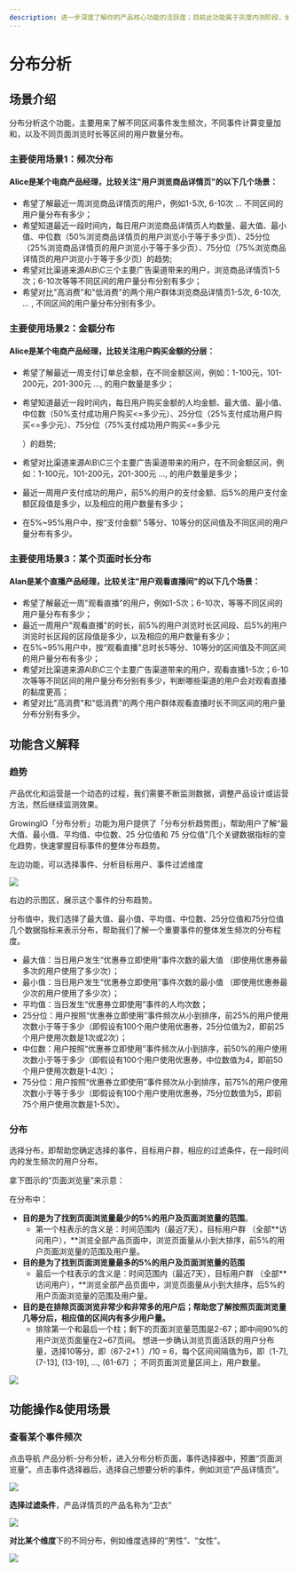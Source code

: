 ```yaml
---
description: 进一步深度了解你的产品核心功能的活跃度；目前此功能属于灰度内测阶段，如需体验，请联系您的客户成功经理或商务对接人，申请进行灰度内测。
---
```


# 分布分析

## 场景介绍

分布分析这个功能，主要用来了解不同区间事件发生频次，不同事件计算变量加和，以及不同页面浏览时长等区间的用户数量分布。

### 主要使用场景1：频次分布

#### Alice是某个电商产品经理，比较关注"用户浏览商品详情页"的以下几个场景：

* 希望了解最近一周浏览商品详情页的用户，例如1-5次, 6-10次 ...  不同区间的用户量分布有多少；
* 希望知道最近一段时间内，每日用户浏览商品详情页人均数量、最大值、最小值、中位数（50%浏览商品详情页的用户浏览小于等于多少页）、25分位（25%浏览商品详情页的用户浏览小于等于多少页）、75分位（75%浏览商品详情页的用户浏览小于等于多少页）的趋势;
* 希望对比渠道来源A\B\C三个主要广告渠道带来的用户，浏览商品详情页1-5次；6-10次等等不同区间的用户量分布分别有多少；
* 希望对比"高消费"和"低消费"的两个用户群体浏览商品详情页1-5次, 6-10次, ... , 不同区间的用户量分布分别有多少。

### 主要使用场景2：金额分布

#### Alice是某个电商产品经理，比较关注用户购买金额的分层：

* 希望了解最近一周支付订单总金额，在不同金额区间，例如：1-100元，101-200元，201-300元 ..., 的用户数量是多少；
* 希望知道最近一段时间内，每日用户购买金额的人均金额、最大值、最小值、中位数（50%支付成功用户购买&lt;=多少元）、25分位（25%支付成功用户购买&lt;=多少元）、75分位（75%支付成功用户购买&lt;=多少元

  ）的趋势;

* 希望对比渠道来源A\B\C三个主要广告渠道带来的用户，在不同金额区间，例如：1-100元，101-200元，201-300元 ..., 的用户数量是多少；
* 最近一周用户支付成功的用户，前5%的用户的支付金额、后5%的用户支付金额区段值是多少，以及相应的用户数量有多少；
* 在5%~95%用户中，按“支付金额” 5等分、10等分的区间值及不同区间的用户量分布有多少。

### 主要使用场景3：某个页面时长分布

#### Alan是某个直播产品经理，比较关注"用户观看直播间"的以下几个场景：

* 希望了解最近一周"观看直播"的用户，例如1-5次；6-10次，等等不同区间的用户量分布有多少；
* 最近一周用户"观看直播"的时长，前5%的用户浏览时长区间段、后5%的用户浏览时长区段的区段值是多少，以及相应的用户数量有多少；
* 在5%~95%用户中，按“观看直播”总时长5等分、10等分的区间值及不同区间的用户量分布有多少；
* 希望对比渠道来源A\B\C三个主要广告渠道带来的用户，观看直播1-5次；6-10次等等不同区间的用户量分布分别有多少，判断哪些渠道的用户会对观看直播的黏度更高；
* 希望对比"高消费"和"低消费"的两个用户群体观看直播时长不同区间的用户量分布分别有多少。

## 功能含义解释

### 趋势

产品优化和运营是一个动态的过程，我们需要不断监测数据，调整产品设计或运营方法，然后继续监测效果。

GrowingIO「分布分析」功能为用户提供了「分布分析趋势图」，帮助用户了解“最大值、最小值、平均值、中位数、25 分位值和 75 分位值”几个关键数据指标的变化趋势，快速掌握目标事件的整体分布趋势。  


左边功能，可以选择事件、分析目标用户、事件过滤维度

![](../.gitbook/assets/image%20%2849%29.png)

右边的示图区，展示这个事件的分布趋势。

分布值中，我们选择了最大值、最小值、平均值、中位数、25分位值和75分位值几个数据指标来表示分布，帮助我们了解一个重要事件的整体发生频次的分布程度。

* 最大值：当日用户发生“优惠券立即使用”事件次数的最大值 （即使用优惠券最多次的用户使用了多少次）；
* 最小值：当日用户发生“优惠券立即使用”事件次数的最小值 （即使用优惠券最少次的用户使用了多少次）；
* 平均值：当日发生“优惠券立即使用”事件的人均次数；
* 25分位：用户按照“优惠券立即使用”事件频次从小到排序，前25%的用户使用次数小于等于多少（即假设有100个用户使用优惠券，25分位值为2，即前25个用户使用次数是1次或2次）；
* 中位数：用户按照“优惠券立即使用”事件频次从小到排序，前50%的用户使用次数小于等于多少（即假设有100个用户使用优惠券，中位数值为4，即前50个用户使用次数是1-4次）；
* 75分位：用户按照“优惠券立即使用”事件频次从小到排序，前75%的用户使用次数小于等于多少（即假设有100个用户使用优惠券，75分位数值为5，即前75个用户使用次数是1-5次）。

### 分布

选择分布，即帮助您确定选择的事件，目标用户群，相应的过滤条件，在一段时间内的发生频次的用户分布。

拿下图示的“页面浏览量”来示意：

在分布中：

* **目的是为了找到页面浏览量最少的5%的用户及页面浏览量的范围**。
  * 第一个柱表示的含义是：时间范围内（最近7天），目标用户群 （全部**访问用户），**浏览全部产品页面中，浏览页面量从小到大排序，前5%的用户页面浏览量的范围及用户量。
* **目的是为了找到页面浏览量最多的5%的用户及页面浏览量的范围**
  * 最后一个柱表示的含义是：时间范围内（最近7天），目标用户群 （全部**访问用户），**浏览全部产品页面中，浏览页面量从小到大排序，后5%的用户页面浏览量的范围及用户量。
* **目的是在排除页面浏览非常少和非常多的用户后；帮助您了解按照页面浏览量几等分后，相应值的区间内有多少用户量。**
  * 排除第一个和最后一个柱；剩下的页面浏览量范围是2-67；即中间90%的用户浏览页面量在2~67页间。 想进一步确认浏览页面活跃的用户分布量，选择10等分，即（67-2+1 ）/10 = 6，每个区间间隔值为6，即（1-7\], \(7-13\], \(13-19\], ..., \(61-67\] ； 不同页面浏览量区间上，用户数量。

![](../.gitbook/assets/image%20%2886%29.png)

## 功能操作&使用场景

### **查看某个事件频次**

点击导航 产品分析-分布分析，进入分布分析页面，事件选择器中，预置“页面浏览量”。点击事件选择器后，选择自己想要分析的事件，例如浏览“产品详情页”。

![](../.gitbook/assets/image%20%28213%29.png)

**选择过滤条件**，产品详情页的产品名称为“卫衣”

![](../.gitbook/assets/image%20%28203%29.png)

**对比某个维度**下的不同分布，例如维度选择的“男性”、“女性”。

![](../.gitbook/assets/image%20%2854%29.png)



